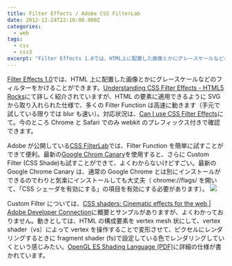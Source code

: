 ```yaml
---
title: Filter Effects / Adobe CSS FilterLab
date: 2012-12-24T22:10:00.000Z
categories:
  - web
tags:
  - css
  - css3
excerpt: "Filter Effects 1.0では、HTML上に配置した画像とかにグレースケールなどのフィルターをかけることができます。Understanding CSS Filter Effects - HTML5 Rocksにて詳しく紹介されていますが、HTMLの要素に適用できるようにSVGから取り入れられた仕様で、多くのFilter Functionは高速に動きます（手元で試している限りではblurも速い）。対応状況は、Can I use CSS Filter Effectsにて。今のところChromeとSafariでのみwebkitのプレフィックス付きで確認できます。"
---
```


[Filter Effects 1.0](http://www.w3.org/TR/filter-effects/)では、HTML 上に配置した画像とかにグレースケールなどのフィルターをかけることができます。[Understanding CSS Filter Effects - HTML5 Rocks](http://www.html5rocks.com/en/tutorials/filters/understanding-css/)にて詳しく紹介されていますが、HTML の要素に適用できるように SVG から取り入れられた仕様で、多くの Filter Function は高速に動きます（手元で試している限りでは blur も速い）。対応状況は、[Can I use CSS Filter Effects](http://caniuse.com/css-filters)にて。今のところ Chrome と Safari でのみ webkit のプレフィックス付きで確認できます。

Adobe が公開している[CSS FilterLab](http://html.adobe.com/webstandards/csscustomfilters/cssfilterlab/)では、Filter Function を簡単に試すことができて便利。最新の[Google Chrom Canary](https://www.google.com/intl/en/chrome/browser/canary.html)を使用すると、さらに Custom Filter (CSS Shade)も試すことができて、よくわからないけどすごい。最新の Google Chrome Canary は、通常の Google Chrome とは別にインストールができるのでわりと気楽にインストールしても大丈夫（ chrome://flags/ を開いて、「CSS シェーダを有効にする」の項目を有効にする必要があります）。 ![](http://farm9.staticflickr.com/8502/8302332641_c32d560599_z.jpg)

Custom Filter については、[CSS shaders: Cinematic effects for the web | Adobe Developer Connection](http://www.adobe.com/devnet/html5/articles/css-shaders.html)に概要とサンプルがありますが、よくわかっておりません。動きとしては、HTML の構成要素を vertex mesh 状にして、vertex shader（vs）によって vertex を操作することで変形させて、ピクセルにレンダリングするときに fragment shader (fs)で設定している色でレンダリングしていくという感じみたい。[OpenGL ES Shading Language (PDF)](http://www.khronos.org/files/opengles_shading_language.pdf)に詳細の仕様が書かれています。
